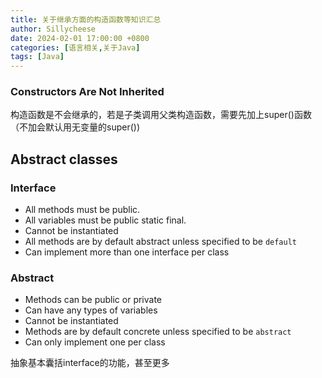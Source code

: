 ```yaml
---
title: 关于继承方面的构造函数等知识汇总
author: Sillycheese
date: 2024-02-01 17:00:00 +0800
categories: [语言相关,关于Java]
tags: [Java] 
---
```


### Constructors Are Not Inherited

构造函数是不会继承的，若是子类调用父类构造函数，需要先加上super()函数（不加会默认用无变量的super())

## Abstract classes

### Interface

- All methods must be public.
- All variables must be public static final.
- Cannot be instantiated
- All methods are by default abstract unless specified to be `default`
- Can implement more than one interface per class

### Abstract

- Methods can be public or private
- Can have any types of variables
- Cannot be instantiated
- Methods are by default concrete unless specified to be `abstract`
- Can only implement one per class

抽象基本囊括interface的功能，甚至更多	